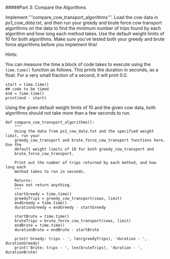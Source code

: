 #####Part 3: Compare the Algorithms

Implement '''compare_cow_transport_algorithms'''. Load the cow data in *ps1_cow_data.txt*, and then run your greedy and brute force cow transport algorithms on the data to find the minimum number of trips found by each algorithm and how long each method takes. Use the default weight limits of 10 for both algorithms. Make sure you’ve tested both your greedy and brute force algorithms before you implement this!

Hints:

  You can measure the time a block of code takes to execute using the ```time.time()``` function as follows. This prints the duration in seconds, as a float. For a very small fraction of a second, it will print 0.0.    
```
start = time.time()
## code to be timed
end = time.time()
print(end - start)
```
  Using the given default weight limits of 10 and the given cow data, both algorithms should not take more than a few seconds to run.


    def compare_cow_transport_algorithms():
        """
        Using the data from ps1_cow_data.txt and the specified weight limit, run your
        greedy_cow_transport and brute_force_cow_transport functions here. Use the
        default weight limits of 10 for both greedy_cow_transport and
        brute_force_cow_transport.

        Print out the number of trips returned by each method, and how long each
        method takes to run in seconds.

        Returns:
        Does not return anything.
        """
        startGreedy = time.time()
        greedyTrips = greedy_cow_transport(cows, limit)
        endGreedy = time.time()
        durationGreedy = endGreedy - startGreedy

        startBrute = time.time()
        bruteTrips = brute_force_cow_transport(cows, limit)
        endBrute = time.time()
        durationBrute = endBrute - startBrute

        print('Greedy: trips - ', len(greedyTrips), 'duration - ', durationGreedy)
        print('Brute: trips - ', len(bruteTrips), 'duration - ', durationBrute)
